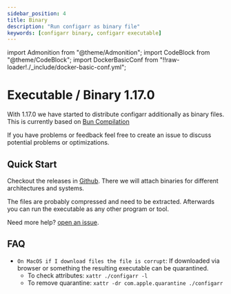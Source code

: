 ```yaml
---
sidebar_position: 4
title: Binary
description: "Run configarr as binary file"
keywords: [configarr binary, configarr executable]
---
```


import Admonition from "@theme/Admonition";
import CodeBlock from "@theme/CodeBlock";
import DockerBasicConf from "!!raw-loader!./\_include/docker-basic-conf.yml";

# Executable / Binary <span className="theme-doc-version-badge badge badge--secondary configarr-badge">1.17.0</span>

With <span className="theme-doc-version-badge badge badge--secondary configarr-badge">1.17.0</span> we have started to distribute configarr additionally as binary files.
This is currently based on [Bun Compilation](https://bun.com/docs/bundler/executables)

If you have problems or feedback feel free to create an issue to discuss potential problems or optimizations.

## Quick Start

Checkout the releases in [Github](https://github.com/raydak-labs/configarr/releases/).
There we will attach binaries for different architectures and systems.

The files are probably compressed and need to be extracted.
Afterwards you can run the executable as any other program or tool.

Need more help? [open an issue](https://github.com/raydak-labs/configarr/issues).

## FAQ

- `On MacOS if I download files the file is corrupt`: If downloaded via browser or something the resulting executable can be quarantined.
  - To check attributes: `xattr ./configarr -l`
  - To remove quarantine: `xattr -dr com.apple.quarantine ./configarr`
